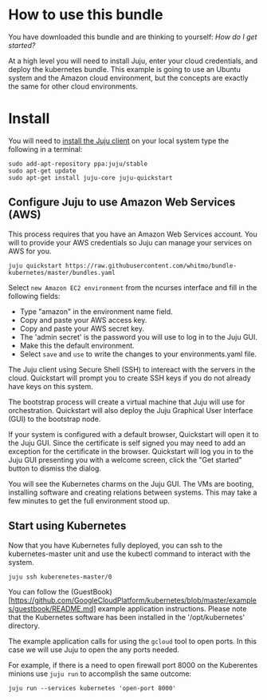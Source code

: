 # How to use this bundle

You have downloaded this bundle and are thinking to yourself:
*How do I get started?*

At a high level you will need to install Juju, enter your cloud credentials,
and deploy the kubernetes bundle.  This example is going to use an Ubuntu
system and the Amazon cloud environment, but the concepts are exactly the same
for other cloud environments.

# Install

You will need to [install the Juju client](https://juju.ubuntu.com/install) on
your local system type the following in a terminal:

    sudo add-apt-repository ppa:juju/stable
    sudo apt-get update
    sudo apt-get install juju-core juju-quickstart

## Configure Juju to use Amazon Web Services (AWS)

This process requires that you have an Amazon Web Services account.  You will
to provide your AWS credentials so Juju can manage your services on AWS for you.

    juju quickstart https://raw.githubusercontent.com/whitmo/bundle-kubernetes/master/bundles.yaml

Select `new Amazon EC2 environment` from the ncurses interface and fill in the
following fields:  

- Type "amazon" in the environment name field.
- Copy and paste your AWS access key.
- Copy and paste your AWS secret key.
- The 'admin secret' is the password you will use to log in to the Juju GUI.
- Make this the default environment.
- Select `save` and `use` to write the changes to your environments.yaml file.

The Juju client using Secure Shell (SSH) to intereact with the servers in the
cloud.  Quickstart will prompt you to create SSH keys if you do not already
have keys on this system.

The bootstrap process will create a virtual machine that Juju will use for
orchestration.  Quickstart will also deploy the Juju Graphical User Interface
(GUI) to the bootstrap node.

If your system is configured with a default browser, Quickstart will open it to
the Juju GUI.  Since the certificate is self signed you may need to add an
exception for the certificate in the browser.  Quickstart will log you in to
the Juju GUI presenting you with a welcome screen, click the "Get started"
button to dismiss the dialog.

You will see the Kubernetes charms on the Juju GUI. The VMs are booting,
installing software and creating relations between systems.  This may take a
few minutes to get the full environment stood up.

## Start using Kubernetes

Now that you have Kubernetes fully deployed, you can ssh to the
kubernetes-master unit and use the kubectl command to interact with the system.

    juju ssh kuberenetes-master/0

You can follow the
(GuestBook)[https://github.com/GoogleCloudPlatform/kubernetes/blob/master/examples/guestbook/README.md]
example application instructions.  Please note that the Kubernetes software
has been installed in the '/opt/kubernetes' directory.

The example application calls for using the `gcloud` tool to open ports.  In
this case we will use Juju to open the any ports needed.

For example, if there is a need to open firewall port 8000 on the Kuberentes
minions use `juju run` to accomplish the same outcome:

    juju run --services kubernetes 'open-port 8000'
